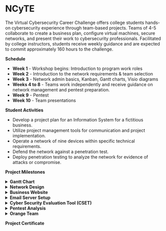 # NCyTE

The Virtual Cybersecurity Career Challenge offers college students hands-on cybersecurity experience through team-based projects. Teams of 4-5 collaborate to create a business plan, configure virtual machines, secure networks, and present their work to cybersecurity professionals. Facilitated by college instructors, students receive weekly guidance and are expected to commit approximately 160 hours to the challenge.

**Schedule**
- **Week 1** - Workshop begins: Introduction to program work roles
- **Week 2** - Introduction to the network requirements & team selection
- **Week 3** - Network admin basics, Kanban, Gantt charts, Visio diagrams
- **Weeks 4 to 8** - Teams work independently and receive guidance on network management and pentest preparation.
- **Week 9** - Pentest
- **Week 10** - Team presentations

**Student Activities**
- Develop a project plan for an Information System for a fictitious business.
- Utilize project management tools for communication and project implementation.
- Operate a network of nine devices within specific technical requirements.
- Defend the network against a penetration test. 
- Deploy penetration testing to analyze the network for evidence of attacks or compromise.

**Project Milestones**
<details>
  <summary><b>Gantt Chart</b></summary>

Section1:
1. Install Suricata.
   
</details>

<details>
  <summary><b>Network Design</b></summary>

Section1:
1. Install Suricata.
   
</details>

<details>
  <summary><b>Business Website</b></summary>

Section1:
1. Install Suricata.
   
</details>

<details>
  <summary><b>Email Server Setup</b></summary>

Section1:
1. Install Suricata.
   
</details>

<details>
  <summary><b>Cyber Security Evaluation Tool (CSET)</b></summary>

Section1:
1. Install Suricata.
   
</details>

<details>
  <summary><b>Pentest Analysis</b></summary>

Section1:
1. Install Suricata.
   
</details>

<details>
  <summary><b>Orange Team</b></summary>

Section1:
1. Install Suricata.
   
</details>

**Project Certificate**
